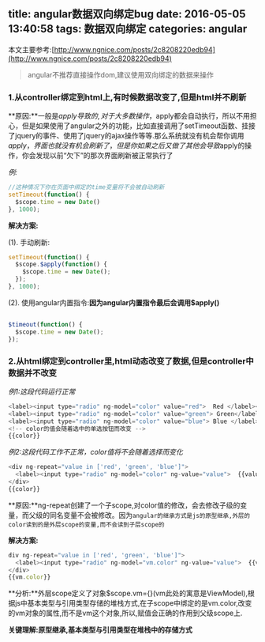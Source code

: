 title: angular数据双向绑定bug
date: 2016-05-05 13:40:58
tags: 数据双向绑定
categories: angular
---
本文主要参考:[http://www.ngnice.com/posts/2c8208220edb94](http://www.ngnice.com/posts/2c8208220edb94)

>angular不推荐直接操作dom,建议使用双向绑定的数据来操作

### 1.从controller绑定到html上,有时候数据改变了,但是html并不刷新

**原因:**一般是$apply导致的,对于大多数操作，$apply都会自动执行，所以不用担心，但是如果使用了angular之外的功能，比如直接调用了setTimeout函数、挂接了jquery的事件、使用了jquery的ajax操作等等.那么系统就没有机会帮你调用$apply，界面也就没有机会刷新了，但是你如果之后又做了其他会导致$apply的操作，你会发现以前“欠下”的那次界面刷新被正常执行了

*例:*
``` javascript
//这种情况下你在页面中绑定的time变量将不会被自动刷新
setTimeout(function() {
  $scope.time = new Date()
}, 1000);
```

**解决方案:**

(1). 手动刷新:
``` javascript
setTimeout(function() {
  $scope.$apply(function() {
    $scope.time = new Date();
  });
}, 1000);
```
(2). 使用angular内置指令:**因为angular内置指令最后会调用$apply()**
``` javascript

$timeout(function() {
  $scope.time = new Date();
});

```
<!-- more -->

### 2.从html绑定到controller里,html动态改变了数据,但是controller中数据并不改变
*例1:这段代码运行正常*
``` javascript
<label><input type="radio" ng-model="color" value="red">  Red </label><br/>
<label><input type="radio" ng-model="color" value="green"> Green</label><br/>
<label><input type="radio" ng-model="color" value="blue"> Blue </label><br/>
<!-- color的值会随着选中的单选按钮而改变 -->
{{color}}
```
*例2:这段代码工作不正常，color值将不会随着选择而变化*
``` javascript
<div ng-repeat="value in ['red', 'green', 'blue']">
  <label><input type="radio" ng-model="color" ng-value="value">  {{value}} </label>
</div>
{{color}}
```
**原因:**ng-repeat创建了一个子scope,对color值的修改，会去修改子级的变量，而父级的同名变量不会被修改。因为`angular的继承方式是js的原型继承,外层的color读到的是外层scope的变量,而不会读到子层scope的`

**解决方案:**
``` javascript
div ng-repeat="value in ['red', 'green', 'blue']">
  <label><input type="radio" ng-model="vm.color" ng-value="value">  {{value}} </label>
</div>
{{vm.color}}
```
**分析:**外层scope定义了对象$scope.vm={}(vm此处的寓意是ViewModel),根据js中基本类型与引用类型存储的堆栈方式,在子scope中绑定的是vm.color,改变的vm对象的属性,而不是vm这个对象,所以,赋值会正确的作用到父级scope上.

**关键理解:原型继承,基本类型与引用类型在堆栈中的存储方式**

